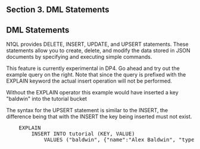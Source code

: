 ## <b>Section 3. DML Statements</b>

## DML Statements

N1QL provides DELETE, INSERT, UPDATE, and UPSERT statements. These statements allow you to create, delete, and modify the data stored in JSON documents by specifying and executing simple commands.

This feature is currently experimental in DP4. Go ahead and try out the example query on the right. Note that since the query is prefixed with the EXPLAIN keyword the actual insert operation will not be performed. 

Without the EXPLAIN operator this example would have inserted a key "baldwin" into the tutorial bucket

The syntax for the UPSERT statement is similar to the INSERT, the difference being that with the INSERT the key being inserted must not exist. 

<pre id="example">
    EXPLAIN 
        INSERT INTO tutorial (KEY, VALUE) 
            VALUES ("baldwin", {"name":"Alex Baldwin", "type":"contact"})
</pre>
